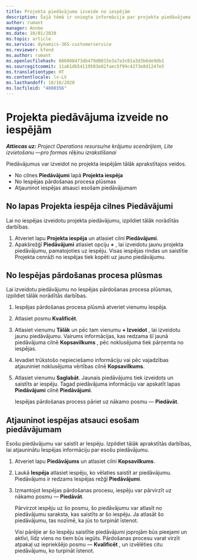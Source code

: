 ```yaml
---
title: Projekta piedāvājuma izveide no iespējām
description: Šajā tēmā ir sniegta informācija par projekta piedāvājuma izveidi no iespējas.
author: rumant
manager: Annbe
ms.date: 10/01/2020
ms.topic: article
ms.service: dynamics-365-customerservice
ms.reviewer: kfend
ms.author: rumant
ms.openlocfilehash: 606098473db479d0015e3a7a3c01a3d3b6de9db1
ms.sourcegitcommit: 11a61db54119503e82faec5f99c4273e8d1247e5
ms.translationtype: HT
ms.contentlocale: lv-LV
ms.lasthandoff: 10/16/2020
ms.locfileid: "4080356"
---
```

# <a name="create-project-quotes-from-opportunities"></a>Projekta piedāvājuma izveide no iespējām

_**Attiecas uz:** Project Operations resursu/ne krājumu scenārijiem, Lite izvietošanu —pro formas rēķinu izrakstīšanai_

Piedāvājumus var izveidot no projekta iespējām tālāk aprakstītajos veidos.

- No cilnes **Piedāvājumi** lapā **Projekta iespēja**
- No Iespējas pārdošanas procesa plūsmas
- Atjauninot iespējas atsauci esošam piedāvājumam

## <a name="from-the-quotes-tab-of-the-project-opportunity-page"></a>No lapas Projekta iespēja cilnes Piedāvājumi

Lai no iespējas izveidotu projekta piedāvājumu, izpildiet tālāk norādītās darbības.

1. Atveriet lapu **Projekta iespēja** un atlasiet cilni **Piedāvājumi**. 
2. Apakšrežģī **Piedāvājumi** atlasiet opciju **+** , lai izveidotu jaunu projekta piedāvājumu, pamatojoties uz iespēju. Visas iespējas rindas un saistītie Projekta cenrāži no iespējas tiek kopēti uz jauno piedāvājumu.

## <a name="from-the-opportunity-sales-process-flow"></a>No Iespējas pārdošanas procesa plūsmas

Lai izveidotu piedāvājumu no Iespējas pārdošanas procesa plūsmas, izpildiet tālāk norādītās darbības.

1. Iespējas pārdošanas procesa plūsmā atveriet vienumu Iespēja.
2. Atlasiet posmu **Kvalificēt**. 
3. Atlasiet vienumu **Tālāk** un pēc tam vienumu **+ Izveidot** , lai izveidotu jaunu piedāvājumu. Vairums informācijas, kas redzama šī jaunā piedāvājuma cilnē **Kopsavilkums** , pēc noklusējuma tiek pārņemta no iespējas. 
4. Ievadiet trūkstošo nepieciešamo informāciju vai pēc vajadzības atjauniniet noklusējuma vērtības cilnē **Kopsavilkums**.
5. Atlasiet vienumu **Saglabāt**. Jaunais piedāvājums tiek izveidots un saistīts ar iespēju. Tagad piedāvājuma informāciju var apskatīt lapas **Piedāvājumi** cilnē **Piedāvājumi**. 

   Iespējas pārdošanas process pāriet uz nākamo posmu — **Piedāvāt**.


## <a name="by-updating-the-opportunity-reference-on-an-existing-quote"></a>Atjauninot iespējas atsauci esošam piedāvājumam

Esošu piedāvājumu var saistīt ar Iespēju. Izpildiet tālāk aprakstītās darbības, lai atjauninātu Iespējas informāciju par esošu piedāvājumu.

1. Atveriet lapu **Piedāvājums** un atlasiet cilni **Kopsavilkums**.
2. Laukā **Iespēja** atlasiet iespēju, ko vēlaties saistīt ar piedāvājumu. Piedāvājums ir redzams Iespējas režģī **Piedāvājumi**. 
3. Izmantojot Iespējas pārdošanas procesu, iespēju var pārvirzīt uz nākamo posmu — **Piedāvāt**. 

   Pārvirzot iespēju uz šo posmu, šo piedāvājumu var atlasīt no piedāvājumu saraksta, kas saistīts ar šo iespēju. Ja atlasāt šo piedāvājumu, tas nozīmē, ka jūs to turpināt īstenot.

   Visi pārējie ar šo Iespēju saistītie piedāvājumi joprojām būs pieejami un aktīvi, līdz viens no tiem būs iegūts. Pārdošanas procesu varat virzīt atpakaļ uz iepriekšējo posmu — **Kvalificēt** , un izvēlēties citu piedāvājumu, ko turpināt īstenot.
